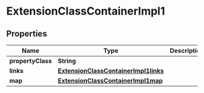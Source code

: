 
# ExtensionClassContainerImpl1

## Properties
Name | Type | Description | Notes
------------ | ------------- | ------------- | -------------
**propertyClass** | **String** |  |  [optional]
**links** | [**ExtensionClassContainerImpl1links**](ExtensionClassContainerImpl1links.md) |  |  [optional]
**map** | [**ExtensionClassContainerImpl1map**](ExtensionClassContainerImpl1map.md) |  |  [optional]



